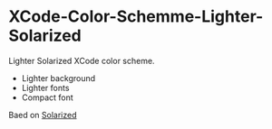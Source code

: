 # XCode-Color-Schemme-Lighter-Solarized

Lighter Solarized XCode color scheme.
- Lighter background
- Lighter fonts
- Compact font

Baed on [Solarized](https://github.com/altercation/solarized)
